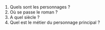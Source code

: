 1. Quels sont les personnages ?
2. Où se passe le roman ?
3. A quel siècle ?
4. Quel est le métier du personnage principal ?